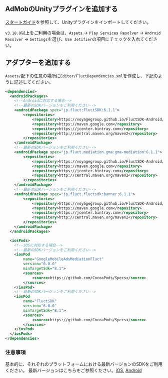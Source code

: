 ## AdMobのUnityプラグインを追加する
[スタートガイド](https://developers.google.com/admob/unity/start?hl=ja)を参照して、Unityプラグインをインポートしてください。

`v3.18.0`以上をご利用の場合は、`Assets` -> `Play Services Resolver` -> `Android Resolver` -> `Settings`を選び、`Use Jetifier`の項目にチェックを入れてください。

## アダプターを追加する
`Assets/`配下の任意の場所に`Editor/FluctDependencies.xml`を作成し、下記のように記述してください。

```xml
<dependencies>
  <androidPackages>
    <!--Androidに対応する場合-->
    <!--最新のSDKバージョンをご利用ください-->
    <androidPackage spec="jp.fluct:FluctSDK:6.1.1">
        <repositories>
            <repository>https://voyagegroup.github.io/FluctSDK-Android/m2/repository</repository>
            <repository>https://maven.google.com</repository>
            <repository>https://jcenter.bintray.com</repository>
            <repository>http://central.maven.org/maven2</repository>
        </repositories>
    </androidPackage>
    <!--最新のSDKバージョンをご利用ください-->
    <androidPackage spec="jp.fluct.mediation.gma:gma-mediation:6.1.1">
        <repositories>
            <repository>https://voyagegroup.github.io/FluctSDK-Android/m2/repository</repository>
            <repository>https://maven.google.com</repository>
            <repository>https://jcenter.bintray.com</repository>
            <repository>http://central.maven.org/maven2</repository>
        </repositories>
    </androidPackage>
    <!--最新のSDKバージョンをご利用ください-->
    <androidPackage spec="jp.fluct.fluctsdk:banner:6.1.1">
        <repositories>
            <repository>https://voyagegroup.github.io/FluctSDK-Android/m2/repository</repository>
            <repository>https://maven.google.com</repository>
            <repository>https://jcenter.bintray.com</repository>
            <repository>http://central.maven.org/maven2</repository>
        </repositories>
    </androidPackage>
  </androidPackages>

  <iosPods>
    <!--iOSに対応する場合-->
    <!--最新のSDKバージョンをご利用ください-->
    <iosPod
        name="GoogleMobileAdsMediationFluct"
        version="6.0.0"
        minTargetSdk="8.1">
        <sources>
            <source>https://github.com/CocoaPods/Specs</source>
        </sources>
    </iosPod>
    <!--最新のSDKバージョンをご利用ください-->
    <iosPod
        name="FluctSDK"
        version="6.0.0"
        minTargetSdk="8.1">
        <sources>
            <source>https://github.com/CocoaPods/Specs</source>
        </sources>
    </iosPod>
  </iosPods>
</dependencies>
```
### 注意事項
基本的に、それぞれのプラットフォームにおける最新バージョンのSDKをご利用ください。
最新バージョンはこちらをご参照ください。[iOS](https://github.com/voyagegroup/FluctSDK-iOS#fluctsdk-release-note), [Android](https://github.com/voyagegroup/FluctSDK-Android#fluctsdk-release-note)
